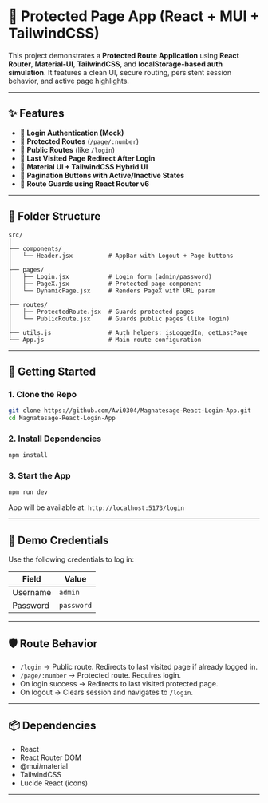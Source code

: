 
# 📘 Protected Page App (React + MUI + TailwindCSS)

This project demonstrates a **Protected Route Application** using **React Router**, **Material-UI**, **TailwindCSS**, and **localStorage-based auth simulation**. It features a clean UI, secure routing, persistent session behavior, and active page highlights.

---

## ✨ Features

- 🔐 **Login Authentication (Mock)**
- 🚫 **Protected Routes** (`/page/:number`)
- 🚪 **Public Routes** (like `/login`)
- 💾 **Last Visited Page Redirect After Login**
- 🎨 **Material UI + TailwindCSS Hybrid UI**
- 🧭 **Pagination Buttons with Active/Inactive States**
- 🎯 **Route Guards using React Router v6**

---

## 📁 Folder Structure

```
src/
│
├── components/
│   └── Header.jsx          # AppBar with Logout + Page buttons
│
├── pages/
│   ├── Login.jsx           # Login form (admin/password)
│   ├── PageX.jsx           # Protected page component
│   └── DynamicPage.jsx     # Renders PageX with URL param
│
├── routes/
│   ├── ProtectedRoute.jsx  # Guards protected pages
│   └── PublicRoute.jsx     # Guards public pages (like login)
│
├── utils.js                # Auth helpers: isLoggedIn, getLastPage
└── App.js                  # Main route configuration
```

---

## 🚀 Getting Started

### 1. Clone the Repo

```bash
git clone https://github.com/Avi0304/Magnatesage-React-Login-App.git
cd Magnatesage-React-Login-App
```

### 2. Install Dependencies

```bash
npm install
```

### 3. Start the App

```bash
npm run dev
```

App will be available at: `http://localhost:5173/login`

---

## 🔑 Demo Credentials

Use the following credentials to log in:

| Field    | Value     |
|----------|-----------|
| Username | `admin`   |
| Password | `password`|

---

## 🛡️ Route Behavior

- `/login` → Public route. Redirects to last visited page if already logged in.
- `/page/:number` → Protected route. Requires login.
- On login success → Redirects to last visited protected page.
- On logout → Clears session and navigates to `/login`.

---

## 📦 Dependencies

- React
- React Router DOM
- @mui/material
- TailwindCSS
- Lucide React (icons)

---

